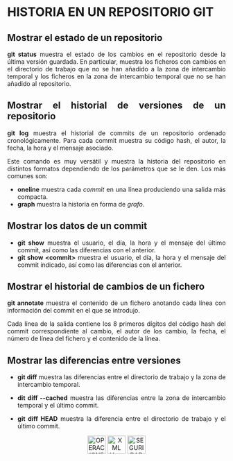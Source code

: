 <div align="justify">

# HISTORIA EN UN REPOSITORIO GIT

## Mostrar el estado de un repositorio

 __git status__ muestra el estado de los cambios en el repositorio desde la última versión guardada. En particular, muestra los ficheros con cambios en el directorio de trabajo que no se han añadido a la zona de intercambio temporal y los ficheros en la zona de intercambio temporal que no se han añadido al repositorio.

## Mostrar el historial de versiones de un repositorio

 __git log__ muestra el historial de commits de un repositorio ordenado cronológicamente. Para cada commit muestra su código hash, el autor, la fecha, la hora y el mensaje asociado.

 Este comando es muy versátil y muestra la historia del repositorio en distintos formatos dependiendo de los parámetros que se le den. Los más comunes son:
  - __oneline__ muestra cada _commit_ en una línea produciendo una salida más compacta.
  - __graph__ muestra la historia en forma de _grafo_.

## Mostrar los datos de un commit

 - __git show__ muestra el usuario, el día, la hora y el mensaje del último commit, así como las diferencias con el anterior.
 - __git show \<commit\>__ muestra el usuario, el día, la hora y el mensaje del commit indicado, así como las diferencias con el anterior.

## Mostrar el historial de cambios de un fichero

 __git annotate__ muestra el contenido de un fichero anotando cada línea con información del commit en el que se introdujo.

 Cada línea de la salida contiene los 8 primeros dígitos del código hash del commit correspondiente al cambio, el autor de los cambio, la fecha, el número de línea del fichero y el contenido de la línea.

## Mostrar las diferencias entre versiones

 - __git diff__ muestra las diferencias entre el directorio de trabajo y la zona de intercambio temporal.

 - __dit diff --cached__ muestra las diferencias entre la zona de intercambio temporal y el último commit.

 - __git diff HEAD__ muestra la diferencia entre el directorio de trabajo y el último commit.


<div align="center">
    <a href="OPERACIONES_AVANZADAS.md"><img src="../../img/before.png" alt="OPERACIONES AVANZADAS" style="width:42px;height:42px;"></a>
    <a href="README.md"><img src="../../img/home.png" alt="XML Home" style="width:42px;height:42px;"></a>
    <a href="SEGURIDAD.md"><img src="../../img/next.png" alt="SEGURIDAD" style="width:42px;height:42px;">
</div>

</div>
